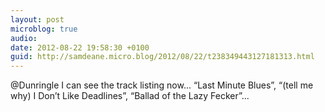 ```yaml
---
layout: post
microblog: true
audio: 
date: 2012-08-22 19:58:30 +0100
guid: http://samdeane.micro.blog/2012/08/22/t238349443127181313.html
---
```

@Dunringle I can see the track listing now... “Last Minute Blues”, “(tell me why) I Don’t Like Deadlines”, “Ballad of the Lazy Fecker”...
